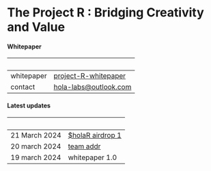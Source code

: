 # The Project R : Bridging Creativity and Value
#### Whitepaper

&nbsp;         | &nbsp;
:------------- | :-----
whitepaper     | [project-R-whitepaper](project-R-whitepaper.pdf)        
contact        | <hola-labs@outlook.com>

#### Latest updates 
&nbsp;         | &nbsp;
:------------- | :-----
21 March 2024   | [$holaR airdrop 1](https://github.com/hola-labs/project-R-airdrop-1/blob/main/README.md)
20 march 2024   | [team addr](https://arbiscan.io/address/0x4033F7cC6D1a3B1Fc424C33CD71023154652Ec35)
19 march 2024   | whitepaper 1.0        

